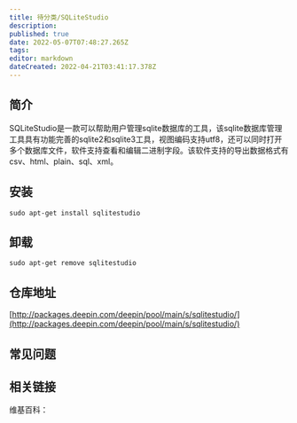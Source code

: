 ```yaml
---
title: 待分类/SQLiteStudio
description: 
published: true
date: 2022-05-07T07:48:27.265Z
tags: 
editor: markdown
dateCreated: 2022-04-21T03:41:17.378Z
---
```


## 简介

SQLiteStudio是一款可以帮助用户管理sqlite数据库的工具，该sqlite数据库管理工具具有功能完善的sqlite2和sqlite3工具，视图编码支持utf8，还可以同时打开多个数据库文件，软件支持查看和编辑二进制字段。该软件支持的导出数据格式有csv、html、plain、sql、xml。

## 安装

`sudo apt-get install sqlitestudio`

## 卸载

`sudo apt-get remove sqlitestudio`

## 仓库地址

[http://packages.deepin.com/deepin/pool/main/s/sqlitestudio/](http://packages.deepin.com/deepin/pool/main/s/sqlitestudio/)

## 常见问题

## 相关链接

维基百科：
